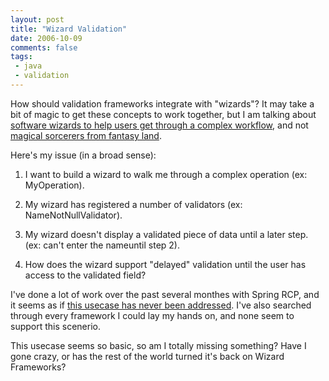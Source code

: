 ```yaml
---
layout: post
title: "Wizard Validation"
date: 2006-10-09
comments: false
tags:
 - java
 - validation
---
```


How should validation frameworks integrate with "wizards"? It may take a bit of magic to get these concepts to work together, but I am talking about [software wizards to help users get through a complex workflow](http://en.wikipedia.org/wiki/Wizard_(software)), and not [magical sorcerers from fantasy land](http://en.wikipedia.org/wiki/Wizard_(fantasy)).




Here's my issue (in a broad sense):




  1. I want to build a wizard to walk me through a complex operation (ex: MyOperation).


  2. My wizard has registered a number of validators (ex: NameNotNullValidator).


  3. My wizard doesn't display a validated piece of data until a later step. (ex: can't enter the nameuntil step 2).


  4. How does the wizard support "delayed" validation until the user has access to the validated field?





I've done a lot of work over the past several monthes with Spring RCP, and it seems as if [this usecase has never been addressed](http://opensource.atlassian.com/projects/spring/browse/RCP-406). I've also searched through every framework I could lay my hands on, and none seem to support this scenerio.




This usecase seems so basic, so am I totally missing something? Have I gone crazy, or has the rest of the world turned it's back on Wizard Frameworks?
